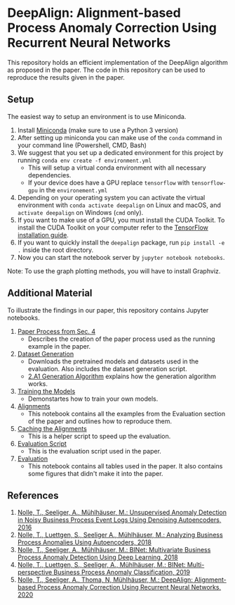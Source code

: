 # DeepAlign: Alignment-based Process Anomaly Correction Using Recurrent Neural Networks

This repository holds an efficient implementation of the DeepAlign algorithm as proposed in the paper.
The code in this repository can be used to reproduce the results given in the paper.

## Setup

The easiest way to setup an environment is to use Miniconda.

1. Install [Miniconda](https://conda.io/miniconda.html) (make sure to use a Python 3 version)
2. After setting up miniconda you can make use of the `conda` command in your command line (Powershell, CMD, Bash)
3. We suggest that you set up a dedicated environment for this project by running `conda env create -f environment.yml`
    - This will setup a virtual conda environment with all necessary dependencies.
    - If your device does have a GPU replace `tensorflow` with `tensorflow-gpu` in the `environement.yml`
4. Depending on your operating system you can activate the virtual environment with `conda activate deepalign`
   on Linux and macOS, and `activate deepalign` on Windows (`cmd` only).
5. If you want to make use of a GPU, you must install the CUDA Toolkit. To install the CUDA Toolkit on your computer refer to the [TensorFlow installation guide](https://www.tensorflow.org/install/install_windows).
6. If you want to quickly install the `deepalign` package, run `pip install -e .` inside the root directory.
7. Now you can start the notebook server by `jupyter notebook notebooks`.

Note: To use the graph plotting methods, you will have to install Graphviz.

## Additional Material

To illustrate the findings in our paper, this repository contains Jupyter notebooks.

1. [Paper Process from Sec. 4](https://nbviewer.jupyter.org/github/tnolle/deepalign/blob/master/notebooks/1.%20Paper%20Process%20from%20Sec.%204.ipynb)
    - Describes the creation of the paper process used as the running example in the paper.
2. [Dataset Generation](https://nbviewer.jupyter.org/github/tnolle/deepalign/blob/master/notebooks/2.%20Dataset%20Generation.ipynb)
    - Downloads the pretrained models and datasets used in the evaluation. Also includes the dataset generation script.
    - [2.A1 Generation Algorithm](https://nbviewer.jupyter.org/github/tnolle/deepalign/blob/master/notebooks/2.A1%20Generation%20Algorithm.ipynb) explains how the generation algorithm works.
3. [Training the Models](https://nbviewer.jupyter.org/github/tnolle/deepalign/blob/master/notebooks/3.%20Training%20the%20Models.ipynb)
    - Demonstartes how to train your own models.
4. [Alignments](https://nbviewer.jupyter.org/github/tnolle/deepalign/blob/master/notebooks/4.%20Alignments.ipynb)
    - This notebook contains all the examples from the Evaluation section of the paper and outlines how to reproduce them.
5. [Caching the Alignments](https://nbviewer.jupyter.org/github/tnolle/deepalign/blob/master/notebooks/5.%20Caching%20the%20Alignments.ipynb)
    - This is a helper script to speed up the evaluation.
6. [Evaluation Script](https://nbviewer.jupyter.org/github/tnolle/deepalign/blob/master/notebooks/6.%20Evaluation%20Script.ipynb)
    - This is the evaluation script used in the paper.
7. [Evaluation](https://nbviewer.jupyter.org/github/tnolle/deepalign/blob/master/notebooks/7.%20Evaluation.ipynb)
    - This notebook contains all tables used in the paper. It also contains some figures that didn't make it into the paper.

## References

1. [Nolle, T., Seeliger, A., Mühlhäuser, M.: Unsupervised Anomaly Detection in Noisy Business Process Event Logs Using Denoising Autoencoders, 2016](https://doi.org/10.1007/978-3-319-46307-0_28)
2. [Nolle, T., Luettgen, S., Seeliger A., Mühlhäuser, M.: Analyzing Business Process Anomalies Using Autoencoders, 2018](https://doi.org/10.1007/s10994-018-5702-8)
3. [Nolle, T., Seeliger, A., Mühlhäuser, M.: BINet: Multivariate Business Process Anomaly Detection Using Deep Learning, 2018](https://doi.org/10.1007/978-3-319-98648-7_16)
4. [Nolle, T., Luettgen, S., Seeliger, A., Mühlhäuser, M.: BINet: Multi-perspective Business Process Anomaly Classification, 2019](https://doi.org/10.1016/j.is.2019.101458)
5. [Nolle, T., Seeliger, A., Thoma, N, Mühlhäuser, M.: DeepAlign: Alignment-based Process Anomaly Correction Using Recurrent Neural Networks, 2020](https://doi.org/10.1007/978-3-030-49435-3_20)
